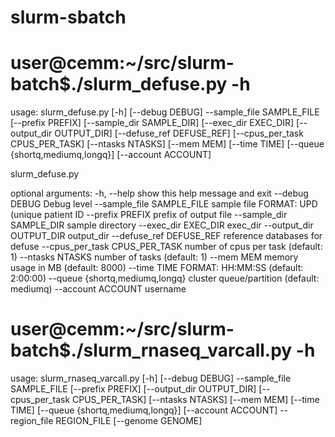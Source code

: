 slurm-sbatch
============
user@cemm:~/src/slurm-batch$./slurm_defuse.py -h
================================================
usage: slurm_defuse.py [-h] [--debug DEBUG] --sample_file SAMPLE_FILE
                       [--prefix PREFIX] [--sample_dir SAMPLE_DIR]
                       [--exec_dir EXEC_DIR] [--output_dir OUTPUT_DIR]
                       [--defuse_ref DEFUSE_REF]
                       [--cpus_per_task CPUS_PER_TASK] [--ntasks NTASKS]
                       [--mem MEM] [--time TIME]
                       [--queue {shortq,mediumq,longq}] [--account ACCOUNT]

slurm_defuse.py

optional arguments:
  -h, --help            show this help message and exit
  --debug DEBUG         Debug level
  --sample_file SAMPLE_FILE
                        sample file FORMAT: UPD (unique patient ID
  --prefix PREFIX       prefix of output file
  --sample_dir SAMPLE_DIR
                        sample directory
  --exec_dir EXEC_DIR   exec_dir
  --output_dir OUTPUT_DIR
                        output_dir
  --defuse_ref DEFUSE_REF
                        reference databases for defuse
  --cpus_per_task CPUS_PER_TASK
                        number of cpus per task (default: 1)
  --ntasks NTASKS       number of tasks (default: 1)
  --mem MEM             memory usage in MB (default: 8000)
  --time TIME           FORMAT: HH:MM:SS (default: 2:00:00)
  --queue {shortq,mediumq,longq}
                        cluster queue/partition (default: mediumq)
  --account ACCOUNT     username


user@cemm:~/src/slurm-batch$./slurm_rnaseq_varcall.py -h
========================================================
usage: slurm_rnaseq_varcall.py [-h] [--debug DEBUG] --sample_file SAMPLE_FILE
                               [--prefix PREFIX] [--output_dir OUTPUT_DIR]
                               [--cpus_per_task CPUS_PER_TASK]
                               [--ntasks NTASKS] [--mem MEM] [--time TIME]
                               [--queue {shortq,mediumq,longq}]
                               [--account ACCOUNT] --region_file REGION_FILE
                               [--genome GENOME]

